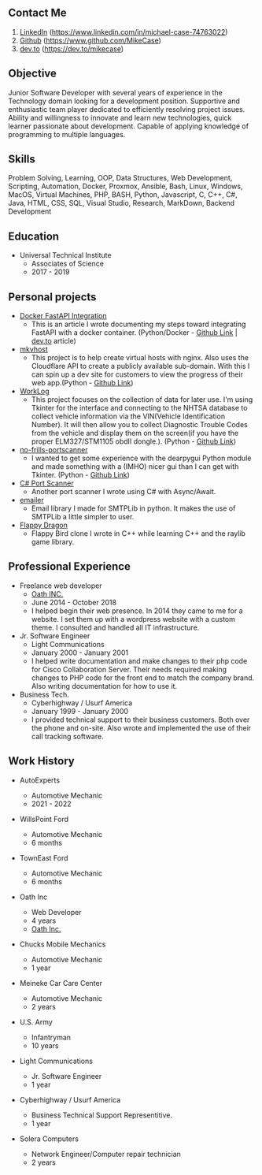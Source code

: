 ## Contact Me

1. [LinkedIn](https://www.linkedin.com/in/michael-case-74763022/) (https://www.linkedin.com/in/michael-case-74763022)
2. [Github](https://www.github.com/MikeCase) (https://www.github.com/MikeCase)
3. [dev.to](https://dev.to/mikecase) (https://dev.to/mikecase)
## Objective

Junior Software Developer with several years of experience in the Technology domain looking for a development position. Supportive and enthusiastic team player dedicated to efficiently resolving project issues. Ability and willingness to innovate and learn new technologies, quick learner passionate about development. Capable of applying knowledge of programming to multiple languages.

## Skills
Problem Solving, Learning, OOP, Data Structures, Web Development, Scripting, Automation, Docker, Proxmox, Ansible, Bash, Linux, Windows, MacOS, Virtual Machines, PHP, BASH, Python, Javascript, C, C++, C#, Java, HTML, CSS, SQL, Visual Studio, Research, MarkDown, Backend Development

## Education

* Universal Technical Institute
    - Associates of Science
    - 2017 - 2019

## Personal projects

* [Docker FastAPI Integration](https://dev.to/mikecase/python-development-environment-in-a-docker-container-4hg8)
    - This is an article I wrote documenting my steps toward integrating FastAPI with a docker container. (Python/Docker - [Github Link](https://github.com/MikeCase/fastapi-docker) | [dev.to](https://dev.to/mikecase/python-development-environment-in-a-docker-container-4hg8) article)
* [mkvhost](https://github.com/MikeCase/mkvhost)
    - This project is to help create virtual hosts with nginx. Also uses the Cloudflare API to create a publicly available sub-domain. With this I can spin up a dev site for customers to view the progress of their web app.(Python - [Github Link](https://github.com/MikeCase/mkvhost))
* [WorkLog](https://github.com/MikeCase/workLog)
    - This project focuses on the collection of data for later use. I'm using Tkinter for the interface and connecting to the NHTSA database to collect vehicle information via the VIN(Vehicle Identification Number). It will then allow you to collect Diagnostic Trouble Codes from the vehicle and display them on the screen(if you have the proper ELM327/STM1105 obdII dongle.). (Python - [Github Link](https://github.com/MikeCase/workLog))
* [no-frills-portscanner](https://github.com/MikeCase/no-frills-portscanner)
    - I wanted to get some experience with the dearpygui Python module and made something with a (IMHO) nicer gui than I can get with Tkinter. (Python - [Github Link](https://github.com/MikeCase/no-frills-portscanner))
* [C# Port Scanner](https://github.com/MikeCase/BasicPortScanner)
    - Another port scanner I wrote using C# with Async/Await.
* [emailer](https://github.com/MikeCase/emailer)
    - Email library I made for SMTPLib in python. It makes the use of SMTPLib a little simpler to user.
* [Flappy Dragon](https://github.com/MikeCase/flappy-dragon)
    - Flappy Bird clone I wrote in C++ while learning C++ and the raylib game library.

## Professional Experience

* Freelance web developer
    - [Oath INC.](https://www.oathinc.org)
    - June 2014 - October 2018
    - I helped begin their web presence. In 2014 they came to me for a website. I set them up with a wordpress website with a custom theme. I consulted and handled all IT infrastructure.
* Jr. Software Engineer
    - Light Communications
    - January 2000 - January 2001
    - I helped write documentation and make changes to their php code for Cisco Collaboration Server. Their needs required making changes to PHP code for the front end to match the company brand. Also writing documentation for how to use it.
* Business Tech.
    - Cyberhighway / Usurf America
    - January 1999 - January 2000
    - I provided technical support to their business customers. Both over the phone and on-site. Also wrote and implemented the use of their call tracking software.

## Work History

* AutoExperts
    - Automotive Mechanic
    - 2021 - 2022

* WillsPoint Ford
    - Automotive Mechanic
    - 6 months

* TownEast Ford
    - Automotive Mechanic
    - 6 months

* Oath Inc
    - Web Developer
    - 4 years
    - [Oath Inc.](https://www.oathinc.org)

* Chucks Mobile Mechanics
    - Automotive Mechanic
    - 1 year

* Meineke Car Care Center
    - Automotive Mechanic
    - 2 years

* U.S. Army
    - Infantryman
    - 10 years

* Light Communications
    - Jr. Software Engineer
    - 1 year

* Cyberhighway / Usurf America
    - Business Technical Support Representitive.
    - 1 year

* Solera Computers
    - Network Engineer/Computer repair technician
    - 2 years